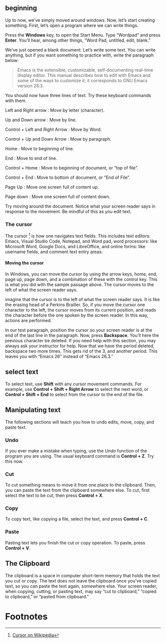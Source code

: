 beginning
---------

Up to now, we’ve simply moved around windows. Now, let’s start creating
something. First, let’s open a program where we can write things.

Press the **Windows** key, to open the Start Menu. Type “Wordpad” and
press **Enter**. You’ll hear, among other things, “Word Pad, untitled,
edit, blank.”

We’ve just opened a blank document. Let’s write some text. You can write
anything, but if you want something to practice with, write the
paragraph below:

> Emacs is the extensible, customizable, self-documenting real-time
> display editor. This manual describes how to edit with Emacs and some
> of the ways to customize it; it corresponds to GNU Emacs version 26.3.

You should now have three lines of text. Try these keyboard commands
with them.

Left and Right arrow
:   Move by letter (character).

Up and Down arrow
:   Move by line.

Control + Left and Right Arrow
:   Move by Word.

Control + Up and Down Arrow
:   Move by paragraph.

Home
:   Move to beginning of line.

End
:   Move to end of line.

Control + Home
:   Move to beginning of document, or “top of file”.

Control + End
:   Move to bottom of document, or “End of File”.

Page Up
:   Move one screen full of content up.

Page down
:   Move one screen full of content down.

Try moving around the document. Notice what your screen reader says in
response to the movement. Be mindful of this as you edit text.

### The cursor

The cursor [^1] is how one navigates text fields. This includes text
editors: Emacs, Visual Studio Code, Notepad, and Word pad, word
processors: like Microsoft Word, Google Docs, and LibreOffice, and
online forms: like username fields, and comment text entry areas.

#### Moving the cursor

In Windows, you can move the cursor by using the arrow keys, home,
end, page up, page down, and a combination of these with the control
key. This is what you did with the sample passage above. The cursor
moves to the left of what the screen reader says.

imagine that the cursor is to the left of what the screen reader
says. It is like the erasing head of a Perkins Brailler. So, if you
move the cursor one character to the left, the cursor moves from its
current position, and reads the character before the one spoken by
the screen reader. In this way, actions are performed.

In our test paragraph, position the cursor so your screen reader is
at the end of the last line in the paragraph. Now, press
**Backspace**. You’ll here the previous character be deleted. If you
need help with this section, you may always ask your instructor for
help. Now that we have the period deleted, backspace two more times.
This gets rid of the 3, and another period. This leaves you with
“Emacs 26” instead of “Emacs 26.3.”

## select text

To select text, use **Shift** with any cursor movement commands. For
example, use **Control + Shift + Right Arrow** to select the next word,
or **Control + Shift + End** to select from the cursor to the end of the
file.

Manipulating text
-----------------

The following sections will teach you how to undo edits, move, copy, and
paste text.

### Undo

If you ever make a mistake when typing, use the *Undo* function of the
program you are using. The usual keyboard command is **Control + Z**.
Try this now.

### Cut

To cut something means to move it from one place to the clipboard.
Then, you can paste the text from the clipboard somewhere else. To
cut, first select the text to be cut, then press **Control + X**.

### Copy

To copy text, like copying a file, select the text, and press
**Control + C**.

### Paste

Pasting text lets you finish the cut or copy operation. To paste, press
**Control + V**.

The Clipboard
-------------

The clipboard is a space in computer short-term memory that holds the
text you cut or copy. The text does not leave the clipboard once
you’ve copied text, so you can paste the text again, somewhere else.
Your screen reader, when copying, cutting, or pasting text, may say
“cut to clipboard,” “copied to clipboard,” or “pasted from clipboard.”

Footnotes
=========

[^1]: [Cursor on
    Wikipedia](https://en.wikipedia.org/wiki/Cursor_(user_interface))
